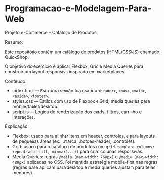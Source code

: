 # Programacao-e-Modelagem-Para-Web

Projeto e-Commerce – Catálogo de Produtos


Resumo:

Este repositório contém um catálogo de produtos (HTML/CSS/JS) chamado QuickShop.

O objetivo do exercício é aplicar Flexbox, Grid e Media Queries para construir um layout responsivo inspirado em marketplaces.

Conteúdo:

- index.html — Estrutura semântica usando `<header>`, `<nav>`, `<main>`, `<aside>`, `<footer>`.
- styles.css — Estilos com uso de Flexbox e Grid; media queries para mobile/tablet/desktop.
- script.js — Lógica de renderização dos cards, filtros, carrinho e interações.

Explicação:

- Flexbox: usado para alinhar itens em header, controles, e para layouts de pequenas áreas (ex.: .marca, .botoes-header, .controles).
- Grid: usado para o catálogo de produtos com `grid-template-columns: repeat(auto-fill, minmax(...))` para criar colunas responsivas.
- Media Queries: regras `@media (max-width: 768px)` e `@media (max-width: 480px)` aplicadas no CSS. Foi mantida estratégia mobile-first nas regras (regras base aplicam para desktop e media queries ajustam para telas menores).
